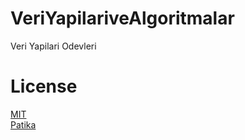 # VeriYapilariveAlgoritmalar
Veri Yapilari Odevleri 

# License 
[MIT](https://choosealicense.com/licenses/mit/) <br>
[Patika](https://app.patika.dev/Alperkinali)

